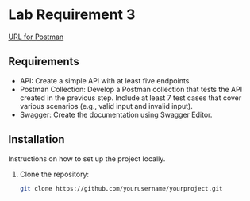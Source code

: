 # Lab Requirement 3

[URL for Postman]()

## Requirements

-  API: Create a simple API with at least five endpoints.
-  Postman Collection: Develop a Postman collection that
tests the API created in the previous step. Include at
least 7 test cases that cover various scenarios (e.g., valid
input and invalid input).
-  Swagger: Create the documentation using Swagger
Editor.

## Installation

Instructions on how to set up the project locally.

1. Clone the repository:
   ```bash
   git clone https://github.com/yourusername/yourproject.git
